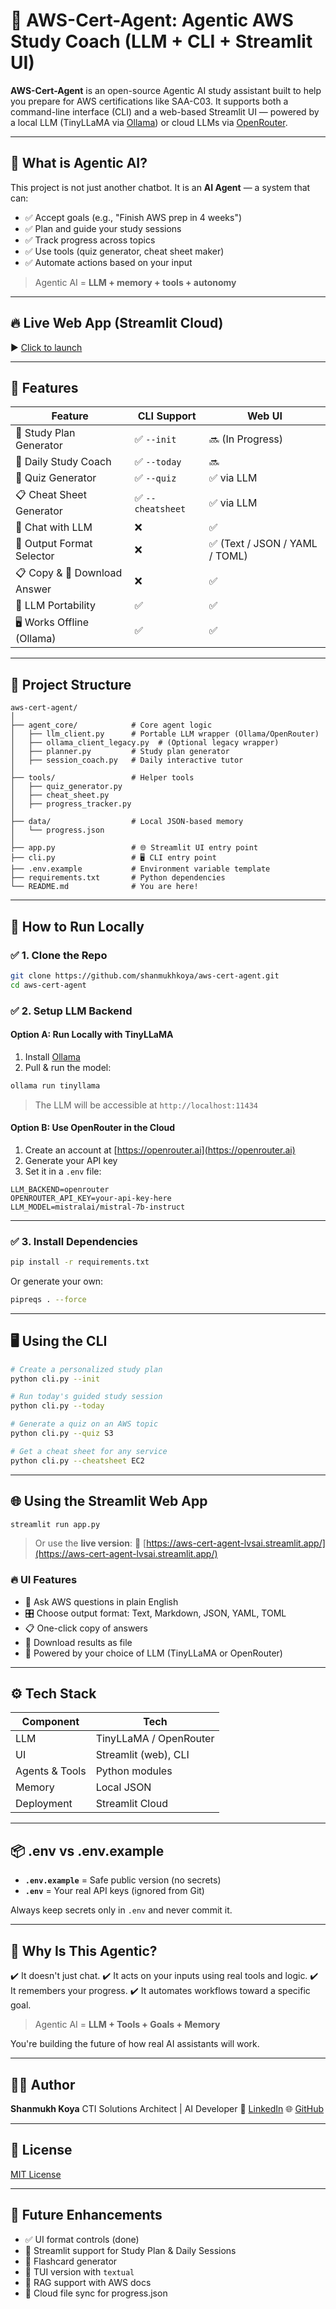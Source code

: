 # 🤖 AWS-Cert-Agent: Agentic AWS Study Coach (LLM + CLI + Streamlit UI)

**AWS-Cert-Agent** is an open-source Agentic AI study assistant built to help you prepare for AWS certifications like SAA-C03. It supports both a command-line interface (CLI) and a web-based Streamlit UI — powered by a local LLM (TinyLLaMA via [Ollama](https://ollama.com)) or cloud LLMs via [OpenRouter](https://openrouter.ai).

---

## 🧠 What is Agentic AI?

This project is not just another chatbot. It is an **AI Agent** — a system that can:

- ✅ Accept goals (e.g., "Finish AWS prep in 4 weeks")
- ✅ Plan and guide your study sessions
- ✅ Track progress across topics
- ✅ Use tools (quiz generator, cheat sheet maker)
- ✅ Automate actions based on your input

> Agentic AI = **LLM + memory + tools + autonomy**

---

## 🔥 Live Web App (Streamlit Cloud)

▶️ [Click to launch](https://aws-cert-agent-lvsai.streamlit.app/)

---

## 🧩 Features

| Feature               | CLI Support | Web UI |
|----------------------|-------------|--------|
| 📅 Study Plan Generator     | ✅ `--init` | 🔜 (In Progress) |
| 🧠 Daily Study Coach        | ✅ `--today` | 🔜 |
| 🧪 Quiz Generator           | ✅ `--quiz` | ✅ via LLM |
| 📋 Cheat Sheet Generator    | ✅ `--cheatsheet` | ✅ via LLM |
| 💬 Chat with LLM           | ❌ | ✅ |
| 📝 Output Format Selector  | ❌ | ✅ (Text / JSON / YAML / TOML) |
| 📋 Copy & 💾 Download Answer | ❌ | ✅ |
| 🔧 LLM Portability         | ✅ | ✅ |
| 🖥️ Works Offline (Ollama)  | ✅ | ✅ |

---

## 🧱 Project Structure

```
aws-cert-agent/
│
├── agent_core/            # Core agent logic
│   ├── llm_client.py      # Portable LLM wrapper (Ollama/OpenRouter)
│   ├── ollama_client_legacy.py  # (Optional legacy wrapper)
│   ├── planner.py         # Study plan generator
│   ├── session_coach.py   # Daily interactive tutor
│
├── tools/                 # Helper tools
│   ├── quiz_generator.py
│   ├── cheat_sheet.py
│   ├── progress_tracker.py
│
├── data/                  # Local JSON-based memory
│   └── progress.json
│
├── app.py                 # 🌐 Streamlit UI entry point
├── cli.py                 # 🖥️ CLI entry point
├── .env.example           # Environment variable template
├── requirements.txt       # Python dependencies
└── README.md              # You are here!
```

---

## 🧪 How to Run Locally

### ✅ 1. Clone the Repo

```bash
git clone https://github.com/shanmukhkoya/aws-cert-agent.git
cd aws-cert-agent
```

### ✅ 2. Setup LLM Backend

#### Option A: Run Locally with TinyLLaMA

1. Install [Ollama](https://ollama.com)
2. Pull & run the model:

```bash
ollama run tinyllama
```

> The LLM will be accessible at `http://localhost:11434`

#### Option B: Use OpenRouter in the Cloud

1. Create an account at [https://openrouter.ai](https://openrouter.ai)
2. Generate your API key
3. Set it in a `.env` file:

```env
LLM_BACKEND=openrouter
OPENROUTER_API_KEY=your-api-key-here
LLM_MODEL=mistralai/mistral-7b-instruct
```

---

### ✅ 3. Install Dependencies

```bash
pip install -r requirements.txt
```

Or generate your own:

```bash
pipreqs . --force
```

---

## 🖥️ Using the CLI

```bash
# Create a personalized study plan
python cli.py --init

# Run today's guided study session
python cli.py --today

# Generate a quiz on an AWS topic
python cli.py --quiz S3

# Get a cheat sheet for any service
python cli.py --cheatsheet EC2
```

---

## 🌐 Using the Streamlit Web App

```bash
streamlit run app.py
```

> Or use the **live version**:
> 📡 [https://aws-cert-agent-lvsai.streamlit.app/](https://aws-cert-agent-lvsai.streamlit.app/)

### 🔥 UI Features

* 📝 Ask AWS questions in plain English
* 🎛️ Choose output format: Text, Markdown, JSON, YAML, TOML
* 📋 One-click copy of answers
* 💾 Download results as file
* 🧠 Powered by your choice of LLM (TinyLLaMA or OpenRouter)

---

## ⚙️ Tech Stack

| Component      | Tech                   |
| -------------- | ---------------------- |
| LLM            | TinyLLaMA / OpenRouter |
| UI             | Streamlit (web), CLI   |
| Agents & Tools | Python modules         |
| Memory         | Local JSON             |
| Deployment     | Streamlit Cloud        |

---

## 📦 .env vs .env.example

* **`.env.example`** = Safe public version (no secrets)
* **`.env`** = Your real API keys (ignored from Git)

Always keep secrets only in `.env` and never commit it.

---

## 🧠 Why Is This Agentic?

✔️ It doesn't just chat.
✔️ It acts on your inputs using real tools and logic.
✔️ It remembers your progress.
✔️ It automates workflows toward a specific goal.

> Agentic AI = **LLM + Tools + Goals + Memory**

You're building the future of how real AI assistants will work.

---

## 🧑‍💻 Author

**Shanmukh Koya**
CTI Solutions Architect | AI Developer
🔗 [LinkedIn](https://www.linkedin.com/in/shanmukhkoya/)
🌐 [GitHub](https://github.com/shanmukhkoya)

---

## 📄 License

[MIT License](LICENSE)

---

## 📌 Future Enhancements

* ✅ UI format controls (done)
* 🔲 Streamlit support for Study Plan & Daily Sessions
* 🔲 Flashcard generator
* 🔲 TUI version with `textual`
* 🔲 RAG support with AWS docs
* 🔲 Cloud file sync for progress.json
